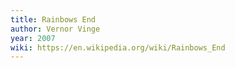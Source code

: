 ```yaml
---
title: Rainbows End
author: Vernor Vinge
year: 2007
wiki: https://en.wikipedia.org/wiki/Rainbows_End
---
```

